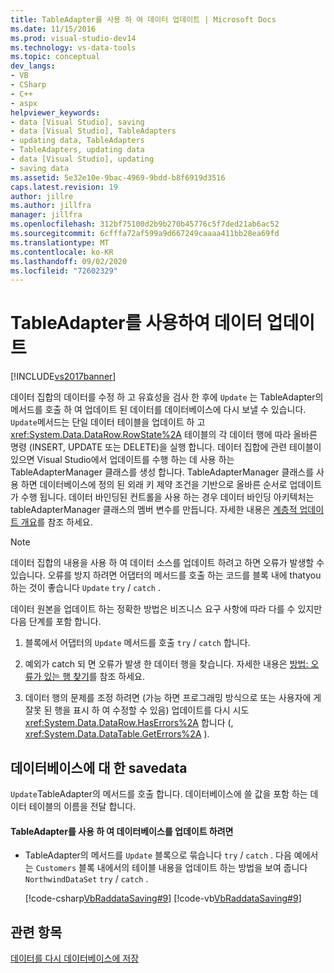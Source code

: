 ```yaml
---
title: TableAdapter를 사용 하 여 데이터 업데이트 | Microsoft Docs
ms.date: 11/15/2016
ms.prod: visual-studio-dev14
ms.technology: vs-data-tools
ms.topic: conceptual
dev_langs:
- VB
- CSharp
- C++
- aspx
helpviewer_keywords:
- data [Visual Studio], saving
- data [Visual Studio], TableAdapters
- updating data, TableAdapters
- TableAdapters, updating data
- data [Visual Studio], updating
- saving data
ms.assetid: 5e32e10e-9bac-4969-9bdd-b8f6919d3516
caps.latest.revision: 19
author: jillre
ms.author: jillfra
manager: jillfra
ms.openlocfilehash: 312bf75100d2b9b270b45776c5f7ded21ab6ac52
ms.sourcegitcommit: 6cfffa72af599a9d667249caaaa411bb28ea69fd
ms.translationtype: MT
ms.contentlocale: ko-KR
ms.lasthandoff: 09/02/2020
ms.locfileid: "72602329"
---
```

# <a name="update-data-by-using-a-tableadapter"></a>TableAdapter를 사용하여 데이터 업데이트
[!INCLUDE[vs2017banner](../includes/vs2017banner.md)]

데이터 집합의 데이터를 수정 하 고 유효성을 검사 한 후에 `Update` 는 TableAdapter의 메서드를 호출 하 여 업데이트 된 데이터를 데이터베이스에 다시 보낼 수 있습니다. `Update`메서드는 단일 데이터 테이블을 업데이트 하 고 <xref:System.Data.DataRow.RowState%2A> 테이블의 각 데이터 행에 따라 올바른 명령 (INSERT, UPDATE 또는 DELETE)을 실행 합니다. 데이터 집합에 관련 테이블이 있으면 Visual Studio에서 업데이트를 수행 하는 데 사용 하는 TableAdapterManager 클래스를 생성 합니다. TableAdapterManager 클래스를 사용 하면 데이터베이스에 정의 된 외래 키 제약 조건을 기반으로 올바른 순서로 업데이트가 수행 됩니다. 데이터 바인딩된 컨트롤을 사용 하는 경우 데이터 바인딩 아키텍처는 tableAdapterManager 클래스의 멤버 변수를 만듭니다. 자세한 내용은 [계층적 업데이트 개요](https://msdn.microsoft.com/library/c4f8e8b9-e4a5-4a02-8462-d03d1e8222d6)를 참조 하세요.

> [!NOTE]
> 데이터 집합의 내용을 사용 하 여 데이터 소스를 업데이트 하려고 하면 오류가 발생할 수 있습니다. 오류를 방지 하려면 어댑터의 메서드를 호출 하는 코드를 블록 내에 thatyou 하는 것이 좋습니다 `Update` `try` / `catch` .

 데이터 원본을 업데이트 하는 정확한 방법은 비즈니스 요구 사항에 따라 다를 수 있지만 다음 단계를 포함 합니다.

1. 블록에서 어댑터의 `Update` 메서드를 호출 `try` / `catch` 합니다.

2. 예외가 catch 되 면 오류가 발생 한 데이터 행을 찾습니다. 자세한 내용은 [방법: 오류가 있는 행 찾기](https://msdn.microsoft.com/library/1fa907c5-fe66-4f29-a253-2b97b900050c)를 참조 하세요.

3. 데이터 행의 문제를 조정 하려면 (가능 하면 프로그래밍 방식으로 또는 사용자에 게 잘못 된 행을 표시 하 여 수정할 수 있음) 업데이트를 다시 시도 <xref:System.Data.DataRow.HasErrors%2A> 합니다 (, <xref:System.Data.DataTable.GetErrors%2A> ).

## <a name="savedata-to-a-database"></a>데이터베이스에 대 한 savedata
 `Update`TableAdapter의 메서드를 호출 합니다. 데이터베이스에 쓸 값을 포함 하는 데이터 테이블의 이름을 전달 합니다.

#### <a name="to-update-a-database-by-using-a-tableadapter"></a>TableAdapter를 사용 하 여 데이터베이스를 업데이트 하려면

- TableAdapter의 메서드를 `Update` 블록으로 묶습니다 `try` / `catch` . 다음 예에서는 `Customers` 블록 내에서의 테이블 내용을 업데이트 하는 방법을 보여 줍니다 `NorthwindDataSet` `try` / `catch` .

     [!code-csharp[VbRaddataSaving#9](../snippets/csharp/VS_Snippets_VBCSharp/VbRaddataSaving/CS/Form3.cs#9)]
     [!code-vb[VbRaddataSaving#9](../snippets/visualbasic/VS_Snippets_VBCSharp/VbRaddataSaving/VB/Form3.vb#9)]

## <a name="see-also"></a>관련 항목
 [데이터를 다시 데이터베이스에 저장](../data-tools/save-data-back-to-the-database.md)
